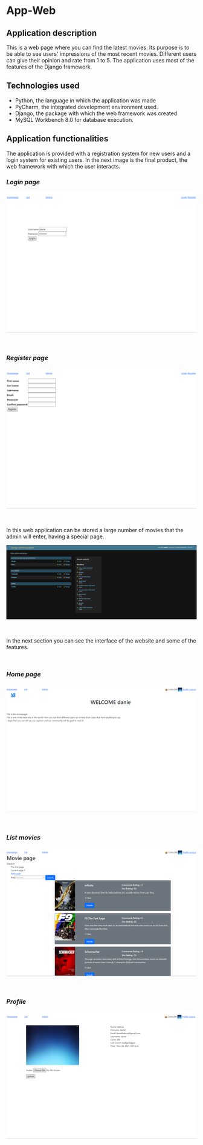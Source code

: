 # App-Web
 

## Application description

This is a web page where you can find the latest movies. Its purpose is to be able to see users' impressions of the most recent movies. Different users can give their opinion and rate from 1 to 5. The application uses most of the features of the Django framework.

## Technologies used

- Python, the language in which the application was made
- PyCharm, the integrated development environment used.
- Django, the package with which the web framework was created
- MySQL Workbench 8.0 for database execution.

## Application functionalities

The application is provided with a registration system for new users and a login system for existing users. In the next image is the final product, the web framework with which the user interacts.

### *Login page*

![](/images/Login.png)

<br>

### *Register page*

![](/images/Register.png)

<br>

In this web application can be stored a large number of movies that the admin will enter, having a special page.

![](/images/Admin.png)

<br>

In the next section you can see the interface of the website and some of the features.

<br>

### *Home page*

![](/images/Home_page.png)

<br>

### *List movies*

![](/images/List_movies.png)

<br>

### *Profile*

![](/images/Profile.png)


